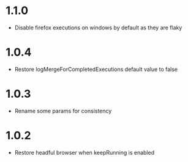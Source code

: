 # 1.1.0

- Disable firefox executions on windows by default as they are flaky

# 1.0.4

- Restore logMergeForCompletedExecutions default value to false

# 1.0.3

- Rename some params for consistency

# 1.0.2

- Restore headful browser when keepRunning is enabled
